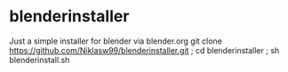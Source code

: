# blenderinstaller
Just a simple installer for blender via blender.org
git clone https://github.com/Niklasw99/blenderinstaller.git ; cd blenderinstaller ; sh blenderinstall.sh
